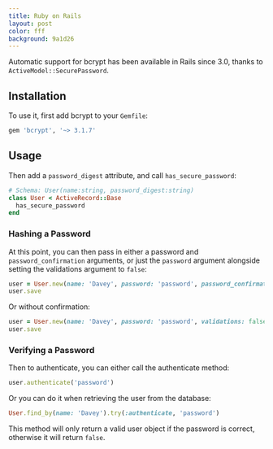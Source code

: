 ```yaml
---
title: Ruby on Rails
layout: post
color: fff
background: 9a1d26
---
```


Automatic support for bcrypt has been available in Rails since 3.0, thanks to `ActiveModel::SecurePassword`. 

## Installation

To use it, first add bcrypt to your `Gemfile`:

```ruby
gem 'bcrypt', '~> 3.1.7'
```

## Usage

Then add a `password_digest` attribute, and call `has_secure_password`:

```ruby
# Schema: User(name:string, password_digest:string)
class User < ActiveRecord::Base
  has_secure_password
end
```

### Hashing a Password

At this point, you can then pass in either a password and `password_confirmation` arguments, or just the `password` argument alongside setting the validations argument to `false`:

```ruby
user = User.new(name: 'Davey', password: 'password', password_confirmation: 'password')
user.save
```

Or without confirmation:

```ruby
user = User.new(name: 'Davey', password: 'password', validations: false)
user.save
```

### Verifying a Password

Then to authenticate, you can either call the authenticate method:

```ruby
user.authenticate('password')
```

Or you can do it when retrieving the user from the database:

```ruby
User.find_by(name: 'Davey').try(:authenticate, 'password')
```

This method will only return a valid user object if the password is correct, otherwise it will return `false`.

